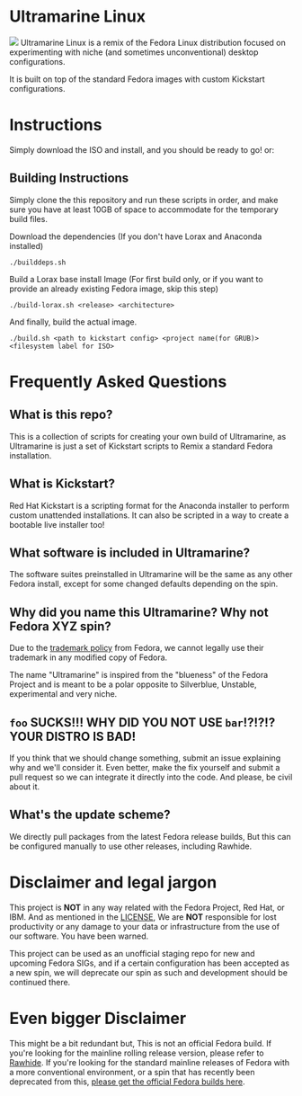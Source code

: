 # Ultramarine Linux
![](https://gitlab.com/ultramarine-linux/ultramarine/-/raw/main/assets/screenshots/budgie-1.png)
Ultramarine Linux is a remix of the Fedora Linux distribution focused on experimenting with niche (and sometimes unconventional) desktop configurations.

It is built on top of the standard Fedora images with custom Kickstart configurations.

# Instructions 
Simply download the ISO and install, and you should be ready to go! or:
## Building Instructions
Simply clone the this repository and run these scripts in order, and make sure you have at least 10GB of space to accommodate for the temporary build files.

Download the dependencies (If you don't have Lorax and Anaconda installed)
```
./builddeps.sh
```

Build a Lorax base install Image (For first build only, or if you want to provide an already existing Fedora image, skip this step)
```
./build-lorax.sh <release> <architecture>
```

And finally, build the actual image.
```
./build.sh <path to kickstart config> <project name(for GRUB)> <filesystem label for ISO>
```

# Frequently Asked Questions
## What is this repo?
This is a collection of scripts for creating your own build of Ultramarine, as Ultramarine is just a set of Kickstart scripts to Remix a standard Fedora installation.
## What is Kickstart?
Red Hat Kickstart is a scripting format for the Anaconda installer to perform custom unattended installations. It can also be scripted in a way to create a bootable live installer too!
## What software is included in Ultramarine?
The software suites preinstalled in Ultramarine will be the same as any other Fedora install, except for some changed defaults depending on the spin.
## Why did you name this Ultramarine? Why not Fedora XYZ spin?
Due to the [trademark policy](https://fedoraproject.org/wiki/Legal:Trademark_guidelines#Distributing_combinations_of_Fedora_software_with_non-Fedora_or_modified_Fedora_software) from Fedora, we cannot legally use their trademark in any modified copy of Fedora. 

The name "Ultramarine" is inspired from the "blueness" of the Fedora Project and is meant to be a polar opposite to Silverblue, Unstable, experimental and very niche.
## `foo` SUCKS!!! WHY DID YOU NOT USE `bar`!?!?!? YOUR DISTRO IS BAD!
If you think that we should change something, submit an issue explaining why and we'll consider it. Even better, make the fix yourself and submit a pull request so we can integrate it directly into the code. And please, be civil about it. 
## What's the update scheme?
We directly pull packages from the latest Fedora release builds,  But this can be configured manually to use other releases, including Rawhide.
# Disclaimer and legal jargon
This project is **NOT** in any way related with the Fedora Project, Red Hat, or IBM. And as mentioned in the [LICENSE](https://github.com/ultramarine-linux/ultramarine-kickstarts/blob/dabffd92dc18265764e6bd6ff3a3bc11cbab6461/LICENSE), We are **NOT** responsible for lost productivity or any damage to your data or infrastructure from the use of our software. You have been warned.

This project can be used as an unofficial staging repo for new and upcoming Fedora SIGs, and if a certain configuration has been accepted as a new spin, we will deprecate our spin as such and development should be continued there.

# Even bigger Disclaimer
This might be a bit redundant but, This is not an official Fedora build. If you're looking for the mainline rolling release version, please refer to [Rawhide](https://fedoraproject.org/wiki/Releases/Rawhide).
If you're looking for the standard mainline releases of Fedora with a more conventional environment, or a spin that has recently been deprecated from this, [please get the official Fedora builds here](https://getfedora.org/).
